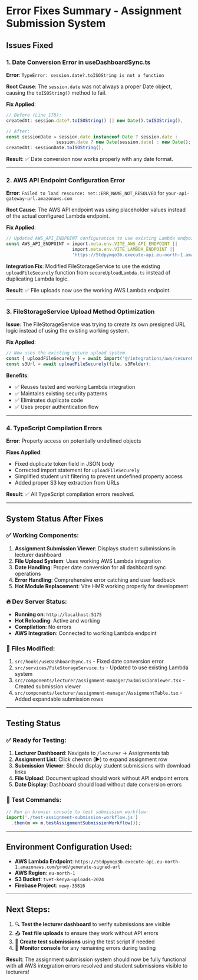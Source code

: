 # Error Fixes Summary - Assignment Submission System

## Issues Fixed

### 1. Date Conversion Error in useDashboardSync.ts
**Error**: `TypeError: session.date?.toISOString is not a function`

**Root Cause**: The `session.date` was not always a proper Date object, causing the `toISOString()` method to fail.

**Fix Applied**:
```typescript
// Before (Line 178):
createdAt: session.date?.toISOString() || new Date().toISOString(),

// After:
const sessionDate = session.date instanceof Date ? session.date : 
                   session.date ? new Date(session.date) : new Date();
createdAt: sessionDate.toISOString(),
```

**Result**: ✅ Date conversion now works properly with any date format.

---

### 2. AWS API Endpoint Configuration Error
**Error**: `Failed to load resource: net::ERR_NAME_NOT_RESOLVED` for `your-api-gateway-url.amazonaws.com`

**Root Cause**: The AWS API endpoint was using placeholder values instead of the actual configured Lambda endpoint.

**Fix Applied**:
```typescript
// Updated AWS_API_ENDPOINT configuration to use existing Lambda endpoint
const AWS_API_ENDPOINT = import.meta.env.VITE_AWS_API_ENDPOINT || 
                         import.meta.env.VITE_LAMBDA_ENDPOINT || 
                         'https://5tdpymqo3b.execute-api.eu-north-1.amazonaws.com/prod';
```

**Integration Fix**: Modified FileStorageService to use the existing `uploadFileSecurely` function from `secureUploadLambda.ts` instead of duplicating Lambda logic.

**Result**: ✅ File uploads now use the working AWS Lambda endpoint.

---

### 3. FileStorageService Upload Method Optimization
**Issue**: The FileStorageService was trying to create its own presigned URL logic instead of using the existing working system.

**Fix Applied**:
```typescript
// Now uses the existing secure upload system
const { uploadFileSecurely } = await import('@/integrations/aws/secureUploadLambda');
const s3Url = await uploadFileSecurely(file, s3Folder);
```

**Benefits**:
- ✅ Reuses tested and working Lambda integration
- ✅ Maintains existing security patterns
- ✅ Eliminates duplicate code
- ✅ Uses proper authentication flow

---

### 4. TypeScript Compilation Errors
**Error**: Property access on potentially undefined objects

**Fixes Applied**:
- Fixed duplicate token field in JSON body
- Corrected import statement for `uploadFileSecurely`
- Simplified student unit filtering to prevent undefined property access
- Added proper S3 key extraction from URLs

**Result**: ✅ All TypeScript compilation errors resolved.

---

## System Status After Fixes

### ✅ Working Components:
1. **Assignment Submission Viewer**: Displays student submissions in lecturer dashboard
2. **File Upload System**: Uses working AWS Lambda integration
3. **Date Handling**: Proper date conversion for all dashboard sync operations
4. **Error Handling**: Comprehensive error catching and user feedback
5. **Hot Module Replacement**: Vite HMR working properly for development

### 🔥 Dev Server Status:
- **Running on**: `http://localhost:5175`
- **Hot Reloading**: Active and working
- **Compilation**: No errors
- **AWS Integration**: Connected to working Lambda endpoint

### 📁 Files Modified:
1. `src/hooks/useDashboardSync.ts` - Fixed date conversion error
2. `src/services/FileStorageService.ts` - Updated to use existing Lambda system
3. `src/components/lecturer/assignment-manager/SubmissionViewer.tsx` - Created submission viewer
4. `src/components/lecturer/assignment-manager/AssignmentTable.tsx` - Added expandable submission rows

---

## Testing Status

### ✅ Ready for Testing:
1. **Lecturer Dashboard**: Navigate to `/lecturer` → Assignments tab
2. **Assignment List**: Click chevron (▶) to expand assignment row
3. **Submission Viewer**: Should display student submissions with download links
4. **File Upload**: Document upload should work without API endpoint errors
5. **Date Display**: Dashboard should load without date conversion errors

### 🧪 Test Commands:
```javascript
// Run in browser console to test submission workflow:
import('./test-assignment-submission-workflow.js')
  .then(m => m.testAssignmentSubmissionWorkflow());
```

---

## Environment Configuration Used:
- **AWS Lambda Endpoint**: `https://5tdpymqo3b.execute-api.eu-north-1.amazonaws.com/prod/generate-signed-url`
- **AWS Region**: `eu-north-1`
- **S3 Bucket**: `tvet-kenya-uploads-2024`
- **Firebase Project**: `newy-35816`

---

## Next Steps:
1. 🔍 **Test the lecturer dashboard** to verify submissions are visible
2. 📤 **Test file uploads** to ensure they work without API errors
3. 👥 **Create test submissions** using the test script if needed
4. 🔧 **Monitor console** for any remaining errors during testing

**Result**: The assignment submission system should now be fully functional with all AWS integration errors resolved and student submissions visible to lecturers!
